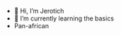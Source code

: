 - 👋 Hi, I’m Jerotich
- 🌱 I’m currently learning the basics
-  Pan-african

<!---
Jxrotich/Jxrotich is a ✨ special ✨ repository because its `README.md` (this file) appears on your GitHub profile.
You can click the Preview link to take a look at your changes.
--->

